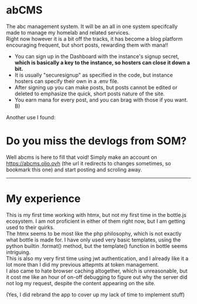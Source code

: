 # abCMS
The abc management system. It will be an all in one system specifcally made to manage my homelab and related services.  
Right now however it is a bit off the tracks, it has become a blog platform encouraging frequent, but short posts, rewarding them with mana!!  

- You can sign up in the Dashboard with the instance's signup secret, **which is basically a key to the instance, so hosters can close it down a bit.**  
- It is usually "securesignup" as specified in the code, but instance hosters can specify their own in a .env file.  
- After signing up you can make posts, but posts cannot be edited or deleted to emphasize the quick, short posts nature of the site.  
- You earn mana for every post, and you can brag with those if you want. B)

Another use I found:
# Do you miss the devlogs from SOM?
Well abcms is here to fill that void! Simply make an account on https://abcms.olio.ovh (the url it redirects to changes sometimes, so bookmark this one) and start posting and scroling away.

******

# My experience  
This is my first time working with htmx, but not my first time in the bottle.js ecosystem. I am not proficient in either of them right now, but I am getting used to their quirks.  
The htmx seems to be most like the php philosophy, which is not exactly what bottle is made for. I have only used very basic templates, using the python builtin .format() method, but the template() function in bottle seems intriguing.  
This is also my very first time using jwt authentication, and I already like it a lot more than I did my previous attepmts at token management.  
I also came to hate browser caching altogether, which is unreasonable, but it cost me like an hour of on-off debugging to figure out why the server did not log my request, despite the content appearing on the site.  

(Yes, I did rebrand the app to cover up my lack of time to implement stuff)
